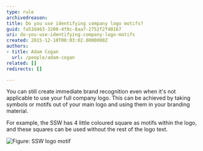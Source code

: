 ```yaml
---
type: rule
archivedreason: 
title: Do you use identifying company logo motifs?
guid: fa53d463-3200-4f8c-8aa7-2752f2f40167
uri: do-you-use-identifying-company-logo-motifs
created: 2015-12-10T00:03:02.0000000Z
authors: 
- title: Adam Cogan
  url: /people/adam-cogan
related: []
redirects: []

---
```


You can still create immediate brand recognition even when it's not applicable to use your full company logo. This can be achieved by taking symbols or motifs out of your main logo and using them in your branding material.

<!--endintro-->

For example, the SSW has 4 little coloured square as motifs within the logo, and these squares can be used without the rest of the logo text.

![Figure: SSW logo motif](4square.png)

